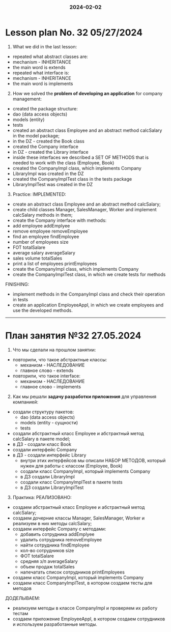 <h3 style="text-align: center; padding-bottom: 14px">2024-02-02</h3>

# Lesson plan No. 32 05/27/2024

1. What we did in the last lesson:
- repeated what abstract classes are:
- mechanism - INHERITANCE
- the main word is extends
- repeated what interface is:
- mechanism - INHERITANCE
- the main word is implements
2. How we solved the **problem of developing an application** for company management:
- created the package structure:
- dao (data access objects)
- models (entity)
- tests
- created an abstract class Employee and an abstract method calcSalary in the model package;
- in the DZ - created the Book class
- created the Company interface
- in DZ - created the Library interface
- inside these interfaces we described a SET OF METHODS that is needed to work with the class (Employee, Book)
- created the CompanyImpl class, which implements Company
- LibraryImpl was created in the DZ
- created the CompanyImplTest class in the tests package
- LibraryImplTest was created in the DZ

3. Practice:
   IMPLEMENTED:
- create an abstract class Employee and an abstract method calcSalary;
- create child classes Manager, SalesManager, Worker and implement calcSalary methods in them;
- create the Company interface with methods:
- add employee addEmplyee
- remove employee removeEmployee
- find an employee findEmployee
- number of employees size
- FOT totalSalare
- average salary averageSalary
- sales volume totalSales
- print a list of employees printEmployees
- create the CompanyImpl class, which implements Company
- create the CompanyImplTest class, in which we create tests for methods

FINISHING:
- implement methods in the CompanyImpl class and check their operation in tests
- create an application EmployeeAppl, in which we create employees and use the developed methods.

___

# План занятия №32 27.05.2024

1. Что мы сделали на прошлом занятии:
- повторили, что такое абстрактные классы:
  - механизм - НАСЛЕДОВАНИЕ
  - главное слово - extends
- повторили, что такое interface:
  - механизм - НАСЛЕДОВАНИЕ
  - главное слово - implements
2. Как мы решали **задачу разработки приложения** для управления компанией:
- создали структуру пакетов:
  - dao (data access objects)
  - models (entity - сущности)
  - tests
- создали абстрактный класс Employee и абстрактный метод calcSalary в пакете model;
- в ДЗ - создали класс Book
- создали интерфейс Company
- в ДЗ - создали интерфейс Library
  - внутри этих интерфейсов мы описали НАБОР МЕТОДОВ, который нужен для работы с классом (Employee, Book) 
  - создали класс CompanyImpl, который implements Company
  - в ДЗ создали LibraryImpl
  - создали класс CompanyImplTest в пакете tests
  - в ДЗ создали LibraryImplTest

3. Практика:
РЕАЛИЗОВАНО:
- создаем абстрактный класс Employee и абстрактный метод calcSalary;
- создаем дочерние классы Manager, SalesManager, Worker и реализуем в них методы calcSalary;
- создаем интерфейс Company с методами:
    - добавить сотрудника addEmplyee
    - удалить сотрудника removeEmployee
    - найти сотрудника findEmployee
    - кол-во сотрудников size
    - ФОТ totalSalare
    - средняя з/п averageSalary
    - объем продаж totalSales
    - напечатать список сотрудников printEmployees
- создаем класс CompanyImpl, который implements Company
- создаем класс CompanyImplTest, в котором создаем тесты для методов

ДОДЕЛЫВАЕМ:
- реализуем методы в классе CompanyImpl и проверяем их работу тестам
- создаем приложение EmployeeAppl, в котором создаем сотрудников и используем разработанные методы.